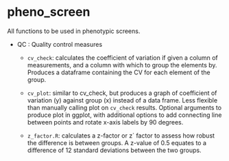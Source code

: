 # pheno_screen

All functions to be used in phenotypic screens.

* QC : Quality control measures

	- `cv_check`: calculates the coefficient of variation if given a column of measurements, and a column with which to group the elements by. Produces a dataframe containing the CV for each element of the group. 

	- `cv_plot`: similar to cv_check, but produces a graph of coefficient of variation (y) against group (x) instead of a data frame. Less flexible than manually calling plot on `cv_check` results. Optional arguments to produce plot in ggplot, with additional options to add connecting line between points and rotate x-axis labels by 90 degrees.

	- `z_factor.R`: calculates a z-factor or z` factor to assess how robust the difference is between groups. A z-value of 0.5 equates to a difference of 12 standard deviations between the two groups. 
